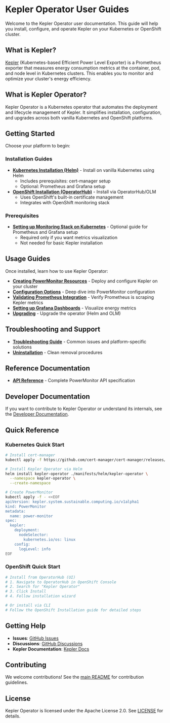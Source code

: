 # Kepler Operator User Guides

Welcome to the Kepler Operator user documentation. This guide will help you install, configure, and operate Kepler on your Kubernetes or OpenShift cluster.

## What is Kepler?

[Kepler](https://github.com/sustainable-computing-io/kepler) (Kubernetes-based Efficient Power Level Exporter) is a Prometheus exporter that measures energy consumption metrics at the container, pod, and node level in Kubernetes clusters. This enables you to monitor and optimize your cluster's energy efficiency.

## What is Kepler Operator?

Kepler Operator is a Kubernetes operator that automates the deployment and lifecycle management of Kepler. It simplifies installation, configuration, and upgrades across both vanilla Kubernetes and OpenShift platforms.

## Getting Started

Choose your platform to begin:

### Installation Guides

- **[Kubernetes Installation (Helm)](installation/kubernetes.md)** - Install on vanilla Kubernetes using Helm
  - Includes prerequisites: cert-manager setup
  - Optional: Prometheus and Grafana setup
- **[OpenShift Installation (OperatorHub)](installation/openshift.md)** - Install via OperatorHub/OLM
  - Uses OpenShift's built-in certificate management
  - Integrates with OpenShift monitoring stack

### Prerequisites

- **[Setting up Monitoring Stack on Kubernetes](installation/monitoring-stack-kubernetes.md)** - Optional guide for Prometheus and Grafana setup
  - Required only if you want metrics visualization
  - Not needed for basic Kepler installation

## Usage Guides

Once installed, learn how to use Kepler Operator:

- **[Creating PowerMonitor Resources](guides/power-monitor.md)** - Deploy and configure Kepler on your cluster
- **[Configuration Options](configuring-kepler.md)** - Deep dive into PowerMonitor configuration
- **[Validating Prometheus Integration](guides/validating-prometheus-integration.md)** - Verify Prometheus is scraping Kepler metrics
- **[Setting up Grafana Dashboards](guides/grafana-dashboard.md)** - Visualize energy metrics
- **[Upgrading](guides/upgrading.md)** - Upgrade the operator (Helm and OLM)

## Troubleshooting and Support

- **[Troubleshooting Guide](guides/troubleshooting.md)** - Common issues and platform-specific solutions
- **[Uninstallation](reference/uninstallation.md)** - Clean removal procedures

## Reference Documentation

- **[API Reference](reference/api.md)** - Complete PowerMonitor API specification

## Developer Documentation

If you want to contribute to Kepler Operator or understand its internals, see the [Developer Documentation](../developer/README.md).

## Quick Reference

### Kubernetes Quick Start

```bash
# Install cert-manager
kubectl apply -f https://github.com/cert-manager/cert-manager/releases/download/v1.18.2/cert-manager.yaml

# Install Kepler Operator via Helm
helm install kepler-operator ./manifests/helm/kepler-operator \
  --namespace kepler-operator \
  --create-namespace

# Create PowerMonitor
kubectl apply -f - <<EOF
apiVersion: kepler.system.sustainable.computing.io/v1alpha1
kind: PowerMonitor
metadata:
  name: power-monitor
spec:
  kepler:
    deployment:
      nodeSelector:
        kubernetes.io/os: linux
    config:
      logLevel: info
EOF
```

### OpenShift Quick Start

```bash
# Install from OperatorHub (UI)
# 1. Navigate to OperatorHub in OpenShift Console
# 2. Search for "Kepler Operator"
# 3. Click Install
# 4. Follow installation wizard

# Or install via CLI
# Follow the OpenShift Installation guide for detailed steps
```

## Getting Help

- **Issues**: [GitHub Issues](https://github.com/sustainable-computing-io/kepler-operator/issues)
- **Discussions**: [GitHub Discussions](https://github.com/sustainable-computing-io/kepler-operator/discussions)
- **Kepler Documentation**: [Kepler Docs](https://sustainable-computing.io/)

## Contributing

We welcome contributions! See the [main README](../../README.md) for contribution guidelines.

## License

Kepler Operator is licensed under the Apache License 2.0. See [LICENSE](../../LICENSES) for details.
